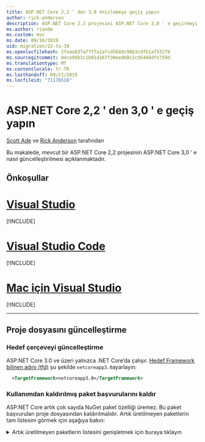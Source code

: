 ```yaml
---
title: ASP.NET Core 2,2 ' den 3,0 önizlemeye geçiş yapın
author: rick-anderson
description: ASP.NET Core 2,2 projesini ASP.NET Core 3,0 ' e geçirmeyi öğrenin.
ms.author: riande
ms.custom: mvc
ms.date: 09/16/2019
uid: migration/22-to-30
ms.openlocfilehash: 2feaa837af7f7a1afcd568dc98b3cdfb1af55276
ms.sourcegitcommit: 04ce94b3c1b01d167f30eed60c1c95446dfe759d
ms.translationtype: MT
ms.contentlocale: tr-TR
ms.lasthandoff: 09/21/2019
ms.locfileid: "71176516"
---
```

# <a name="migrate-from-aspnet-core-22-to-30"></a>ASP.NET Core 2,2 ' den 3,0 ' e geçiş yapın

[Scott Ade](https://github.com/scottaddie) ve [Rick Anderson](https://twitter.com/RickAndMSFT) tarafından

Bu makalede, mevcut bir ASP.NET Core 2,2 projesinin ASP.NET Core 3,0 ' e nasıl güncelleştirilmesi açıklanmaktadır.

## <a name="prerequisites"></a>Önkoşullar

# <a name="visual-studiotabvisual-studio"></a>[Visual Studio](#tab/visual-studio)

[!INCLUDE[](~/includes/net-core-prereqs-vs-3.0.md)]

# <a name="visual-studio-codetabvisual-studio-code"></a>[Visual Studio Code](#tab/visual-studio-code)

[!INCLUDE[](~/includes/net-core-prereqs-vsc-3.0.md)]

# <a name="visual-studio-for-mactabvisual-studio-mac"></a>[Mac için Visual Studio](#tab/visual-studio-mac)

[!INCLUDE[](~/includes/net-core-prereqs-mac-3.0.md)]

---

## <a name="update-the-project-file"></a>Proje dosyasını güncelleştirme

### <a name="update-the-target-framework"></a>Hedef çerçeveyi güncelleştirme

ASP.NET Core 3.0 ve üzeri yalnızca .NET Core’da çalışır. [Hedef Framework bilinen adını (tfd)](/dotnet/standard/frameworks) şu şekilde `netcoreapp3.0`ayarlayın:

```xml
  <TargetFramework>netcoreapp3.0</TargetFramework>
```

### <a name="remove-obsolete-package-references"></a>Kullanımdan kaldırılmış paket başvurularını kaldır

ASP.NET Core artık çok sayıda NuGet paket özelliği üremez. Bu paket başvuruları proje dosyasından kaldırılmalıdır. Artık üretilmeyen paketlerin tam listesini görmek için aşağıya bakın:

<details>
    <summary>Artık üretilmeyen paketlerin listesini genişletmek için buraya tıklayın</summary>

    * Microsoft. AspNetCore
    * Microsoft. AspNetCore. All
    * Microsoft. AspNetCore. app
    * Microsoft. AspNetCore. Antiforgery
    * Microsoft. AspNetCore. Authentication
    * Microsoft. AspNetCore. Authentication. soyutlamalar
    * Microsoft. AspNetCore. Authentication. Cookies
    * Microsoft. AspNetCore. Authentication. Core
    * Microsoft. AspNetCore. Authentication. Jwttaşıyıcı
    * Microsoft. AspNetCore. Authentication. OAuth
    * Microsoft. AspNetCore. Authentication. Openıdconnect
    * Microsoft. AspNetCore. Authorization
    * Microsoft. AspNetCore. Authorization. Policy
    * Microsoft. AspNetCore. Pişiriepolicy
    * Microsoft. AspNetCore. CORS
    * Microsoft. AspNetCore. Cryptography. Internal
    * Microsoft. AspNetCore. Cryptography. Keytüretme
    * Microsoft. AspNetCore. DataProtection
    * Microsoft. AspNetCore. DataProtection. soyutlamalar
    * Microsoft. AspNetCore. DataProtection. Extensions
    * Microsoft. AspNetCore. Diagnostics
    * Microsoft. AspNetCore. Diagnostics. Healthdenetimleri
    * Microsoft. AspNetCore. HostFiltering
    * Microsoft. AspNetCore. Hosting
    * Microsoft. AspNetCore. Hosting. soyutlamalar
    * Microsoft. AspNetCore. Hosting. Server. soyutlamalar
    * Microsoft. AspNetCore. http
    * Microsoft. AspNetCore. http. soyutlamalar
    * Microsoft. AspNetCore. http. Connections
    * Microsoft. AspNetCore. http. Extensions
    * Microsoft. AspNetCore. http. Features
    * Microsoft. AspNetCore. HttpOverrides
    * Microsoft. AspNetCore. HttpsPolicy
    * Microsoft. AspNetCore. Identity
    * Microsoft. AspNetCore. yerelleştirme
    * Microsoft. AspNetCore. yerelleştirme. Routing
    * Microsoft. AspNetCore. MiddlewareAnalysis
    * Microsoft. AspNetCore. Mvc
    * Microsoft. AspNetCore. Mvc. soyutlamalar
    * Microsoft. AspNetCore. Mvc. çözümleyiciler
    * Microsoft. AspNetCore. Mvc. ApiExplorer
    * Microsoft. AspNetCore. Mvc. api. çözümleyiciler
    * Microsoft. AspNetCore. Mvc. Core
    * Microsoft. AspNetCore. Mvc. CORS
    * Microsoft. AspNetCore. Mvc. Dataaçıklamalarda
    * Microsoft. AspNetCore. Mvc. Formatters. JSON
    * Microsoft. AspNetCore. Mvc. Formatters. xml
    * Microsoft. AspNetCore. Mvc. yerelleştirme
    * Microsoft.AspNetCore.Mvc.Razor
    * Microsoft. AspNetCore. Mvc. Razor. uzantıları
    * Microsoft. AspNetCore. Mvc. Razor. ViewCompilation
    * Microsoft. AspNetCore. Mvc. RazorPages
    * Microsoft. AspNetCore. Mvc. Taghelmakası
    * Microsoft. AspNetCore. Mvc. ViewFeatures
    * Microsoft. AspNetCore. Razor
    * Microsoft. AspNetCore. Razor. Runtime
    * Microsoft. AspNetCore. Razor. Design
    * Microsoft. AspNetCore. ResponseCaching
    * Microsoft. AspNetCore. ResponseCaching. soyutlamalar
    * Microsoft. AspNetCore. ResponseCompression
    * Microsoft. AspNetCore. yeniden yazma
    * Microsoft. AspNetCore. Routing
    * Microsoft. AspNetCore. Routing. soyutlamalar
    * Microsoft. AspNetCore. Server. HttpSys
    * Microsoft. AspNetCore. Server. IIS
    * Microsoft. AspNetCore. Server. ıısıntegration
    * Microsoft. AspNetCore. Server. Kestrel
    * Microsoft. AspNetCore. Server. Kestrel. Core
    * Microsoft. AspNetCore. Server. Kestrel. https
    * Microsoft. AspNetCore. Server. Kestrel. Transport. soyutlamalar
    * Microsoft. AspNetCore. Server. Kestrel. Transport. Sockets
    * Microsoft. AspNetCore. Session
    * Microsoft. AspNetCore. SignalR
    * Microsoft. AspNetCore. SignalR. Core
    * Microsoft. AspNetCore. StaticFiles
    * Microsoft. AspNetCore. WebSockets
    * Microsoft. AspNetCore. WebUtilities
    * Microsoft.Net. http. Headers</details>

### <a name="framework-reference"></a>Framework başvurusu

Yukarıda listelenen paketlerden biri ile kullanılabilen ASP.NET Core Özellikleri, `Microsoft.AspNetCore.App` paylaşılan Framework 'ün bir parçası olarak kullanılabilir.  *Paylaşılan çerçeve* , makinede yüklü olan ve bir çalışma zamanı bileşeni ve hedefleme paketi içeren derleme ( *. dll* dosyaları) kümesidir. Daha fazla bilgi için bkz. [paylaşılan çerçeve](https://natemcmaster.com/blog/2018/08/29/netcore-primitives-2/).


* `Microsoft.NET.Sdk.Web` SDK 'yı hedefleyen projeler `Microsoft.AspNetCore.App` çerçeveye dolaylı olarak başvurur.

Bu projeler için ek başvuru gerekli değildir:

```xml
<Project SDK="Microsoft.NET.Sdk.Web">
  <PropertyGroup>
    <TargetFramework>netcoreapp3.0</TargetFramework>
  </PropertyGroup>
    ...
</Project>
```

* Hedef `Microsoft.NET.Sdk` veya `Microsoft.NET.Sdk.Razor` SDK olan projeler, öğesine `Microsoft.AspNetCore.App`bir açık `FrameworkReference` eklemesi gerekir:

```xml
<Project SDK="Microsoft.NET.Sdk.Razor">
  <PropertyGroup>
    <TargetFramework>netcoreapp3.0</TargetFramework>
  </PropertyGroup>

  <ItemGroup>
    <FrameworkReference Include="Microsoft.AspNetCore.App" />
  </ItemGroup>
    ...
</Project>
```

### <a name="add-package-references-for-removed-assemblies"></a>Kaldırılan derlemeler için paket başvuruları Ekle

ASP.NET Core 3,0, `Microsoft.AspNetCore.App` daha önce paket başvurusunun parçası olan bazı derlemeleri kaldırır. Bu derlemeler tarafından sunulan özellikleri kullanmaya devam etmek için, karşılık gelen paketlerin 3,0 sürümlerine başvurun:

* Entity Framework Core-veritabanı https://docs.microsoft.com/ef/core/providers/index sağlayıcıya özgü pakete başvurma hakkında daha fazla bilgi için bkz.

* [KIMLIK Kullanıcı](xref:security/authentication/identity) arabirimi IÇIN kimlik UI desteği, [Microsoft. Aspnetcore. Identity. UI](https://www.nuget.org/packages/Microsoft.AspNetCore.Identity.UI) paketine başvurarak eklenebilir.

* SPA Hizmetleri
    * [Microsoft. AspNetCore. SpaServices](https://www.nuget.org/packages/Microsoft.AspNetCore.SpaServices)
    * [Microsoft. AspNetCore. SpaServices. Extensions](https://www.nuget.org/packages/Microsoft.AspNetCore.SpaServices.Extensions)

* Kimlik doğrulama-üçüncü taraf kimlik doğrulama akışları için bir destek, NuGet paketleri olarak sunulmaktadır:

    * [Facebook OAuth](https://www.nuget.org/packages/Microsoft.AspNetCore.Authentication.Facebook)
    * [Google OAuth](https://www.nuget.org/packages/Microsoft.AspNetCore.Authentication.Google)
    * [OpenID Connect taşıyıcı belirteci](https://www.nuget.org/packages/Microsoft.AspNetCore.Authentication.JwtBearer)
    * [Microsoft hesabı kimlik doğrulaması](https://www.nuget.org/packages/Microsoft.AspNetCore.Authentication.MicrosoftAccount)
    * [OpenID Connect kimlik doğrulaması](https://www.nuget.org/packages/Microsoft.AspNetCore.Authentication.OpenIdConnect)
    * [Twitter OAuth](https://www.nuget.org/packages/Microsoft.AspNetCore.Authentication.Twitter)
    * [WsFederation kimlik doğrulaması](https://www.nuget.org/packages/Microsoft.AspNetCore.Authentication.WsFederation)

* `System.Net.HttpClient` İçin biçimlendirme ve içerik anlaşması desteği- [Microsoft. Aspnet. WebApi. Client](https://www.nuget.org/packages/Microsoft.AspNet.WebApi.Client/) NuGet `System.Net.HttpClient` paketi `ReadAsAsync`, `PostJsonAsync` vb. gibi API 'lerle yararlı genişletilebilirlik sağlar.

* Razor çalışma zamanı derlemesi-Razor görünümlerinin ve sayfalarının çalışma zamanı derlemesi desteği artık [Microsoft. AspNetCore. Mvc. Razor. RuntimeCompilation](https://www.nuget.org/packages/Microsoft.AspNetCore.Mvc.Razor.RuntimeCompilation)'un bir parçasıdır.

* MVC `Newtonsoft.Json` desteği-ile `Newtonsoft.Json` MVC kullanma desteği artık [Microsoft. aspnetcore. Mvc. newtonsoftjson](https://www.nuget.org/packages/Microsoft.AspNetCore.Mvc.NewtonsoftJson)' ın bir parçasıdır.

### <a name="analyzer-support"></a>Çözümleyici desteği

* Daha önce `Microsoft.NET.Sdk.Web` [Microsoft. aspnetcore. Mvc. çözümleyiciler](https://www.nuget.org/packages/Microsoft.AspNetCore.Mvc.Analyzers/) paketinin bir parçası olarak sevk edilen örtük başvuru Çözümleyicileri hedefleyen projeler. Bunları etkinleştirmek için ek başvuru gerekmez.

* Uygulamanız daha önce [Microsoft. AspNetCore. Mvc. API. çözümleyiciler](https://www.nuget.org/packages/Microsoft.AspNetCore.Mvc.Api.Analyzers/) paketini kullanarak sevk edilen [API Çözümleyicileri](xref:web-api/advanced/analyzers) kullanıyorsa, .NET Core Web SDK 'sının bir parçası olarak gönderilen çözümleyiciler için proje dosyanızı düzenleyin:

```xml
<Project SDK="Microsoft.NET.Sdk.Web">
  <PropertyGroup>
    <TargetFramework>netcoreapp3.0</TargetFramework>
    <IncludeOpenAPIAnalyzers>true</IncludeOpenAPIAnalyzers>
  </PropertyGroup>

  ...
</Project>
```

### <a name="razor-class-library"></a>Razor sınıf kitaplığı

MVC için Kullanıcı arabirimi bileşenleri sağlayan Razor sınıf kitaplığı projelerinin proje dosyasındaki `RazorLangVersion` özelliği ayarlaması gerekir.

```xml
<PropertyGroup>
  <RazorLangVersion>3.0</RazorLangVersion>
</PropertyGroup>
```

### <a name="in-process-hosting-model"></a>İşlem içi barındırma modeli

* Projeler varsayılan olarak ASP.NET Core 3,0 veya sonraki sürümlerde [işlem içi barındırma modeline](xref:host-and-deploy/aspnet-core-module#in-process-hosting-model) göre yapılır. İsteğe bağlı olarak, `<AspNetCoreHostingModel>` `InProcess`değeri proje dosyasındaki özelliği olarak kaldırabilirsiniz.

## <a name="kestrel"></a>Kestrel

### <a name="configuration"></a>Yapılandırma

Kestrel yapılandırmasını ( `ConfigureWebHostDefaults` *program.cs*) tarafından sunulan Web ana bilgisayar oluşturucusuna geçirin:

```csharp
public static IHostBuilder CreateHostBuilder(string[] args) =>
    Host.CreateDefaultBuilder(args)
        .ConfigureWebHostDefaults(webBuilder =>
        {
            webBuilder.ConfigureKestrel(serverOptions =>
            {
                // Set properties and call methods on options
            })
            .UseStartup<Startup>();
        });
```

Uygulama Konağı ile `HostBuilder`el ile oluşturursa, içindeki `ConfigureWebHostDefaults`Web ana `UseKestrel` bilgisayar Oluşturucu üzerinde çağırın:

```csharp
public static void Main(string[] args)
{
    var host = new HostBuilder()
        .UseContentRoot(Directory.GetCurrentDirectory())
        .ConfigureWebHostDefaults(webBuilder =>
        {
            webBuilder.UseKestrel(serverOptions =>
            {
                // Set properties and call methods on options
            })
            .UseIISIntegration()
            .UseStartup<Startup>();
        })
        .Build();

    host.Run();
}
```

### <a name="connection-middleware-replaces-connection-adapters"></a>Bağlantı ara yazılımı bağlantı bağdaştırıcılarını değiştirir

Bağlantı bağdaştırıcıları (<xref:Microsoft.AspNetCore.Server.Kestrel.Core.Adapter.Internal.IConnectionAdapter>) Kestrel 'ten kaldırılmıştır. Bağlantı bağdaştırıcılarını bağlantı ara yazılımı ile değiştirin. Bağlantı ara yazılımı, ASP.NET Core işlem hattındaki HTTP ara hattına benzerdir, ancak alt düzey bağlantılar için. HTTPS ve bağlantı günlüğü:

* Bağlantı bağdaştırıcılarından bağlantı ara yazılıma taşınmıştır.
* Bu uzantı yöntemleri ASP.NET Core önceki sürümlerinde olduğu gibi çalışır. 

Daha fazla bilgi için [Kestrel makalesinin ListenOptions. Protocols bölümünde TlsFilterConnectionHandler örneğine](/aspnet/core/fundamentals/servers/kestrel?view=aspnetcore-3.0#listenoptionsprotocols)bakın.

### <a name="transport-abstractions-moved-and-made-public"></a>Taşıma soyutlamaları taşınır ve herkese açık hale getirilir

Kestrel aktarım katmanı, içinde `Connections.Abstractions`ortak bir arabirim olarak kullanıma sunuldu. Bu güncelleştirmelerin bir parçası olarak:

* `Microsoft.AspNetCore.Server.Kestrel.Transport.Abstractions`ve ilişkili türler kaldırılmıştır.
* <xref:Microsoft.AspNetCore.Server.Kestrel.KestrelServerOptions.NoDelay>, taşıma seçeneklerine <xref:Microsoft.AspNetCore.Server.Kestrel.Core.ListenOptions> taşındı.
* <xref:Microsoft.AspNetCore.Server.Kestrel.Transport.Abstractions.Internal.SchedulingMode>öğesinden <xref:Microsoft.AspNetCore.Server.Kestrel.KestrelServerOptions>kaldırıldı.

Daha fazla bilgi için aşağıdaki GitHub kaynaklarına bakın:

* [İstemci/sunucu ağı soyutlamaları (ASPNET/AspNetCore #10308)](https://github.com/aspnet/AspNetCore/issues/10308)
* [Yeni yatak odası dinleyicisi soyutlama ve yeniden Plat Kestrel for top (ASPNET/AspNetCore #10321) uygulayın](https://github.com/aspnet/AspNetCore/pull/10321)

### <a name="kestrel-request-trailer-headers"></a>Kestrel Istek artbilgisi üst bilgileri

ASP.NET Core önceki sürümlerini hedefleyen uygulamalar için:

* Kestrel istek üstbilgileri koleksiyonuna HTTP/1.1 öbekli treyler üstbilgileri ekler.
* İstek gövdesi uca okunduktan sonra Treyi kullanılabilir.

Bu, üst bilgiler ve tanıtımları arasındaki belirsizlik hakkında bazı kaygılara neden olur. bu nedenle, tanıtımları 3,0`RequestTrailerExtensions`içinde yeni bir koleksiyona () taşınmıştır.

HTTP/2 istek fragmanları:

* ASP.NET Core 2,2 ' de kullanılamaz.
* 3,0 ile `RequestTrailerExtensions`kullanılabilir.

Bu treylara erişmek için yeni istek uzantısı yöntemleri vardır. HTTP/1.1 ile olduğu gibi, istek gövdesi sonuna kadar okunduktan sonra treylerle erişilebilir.

3,0 sürümü için aşağıdaki `RequestTrailerExtensions` yöntemler kullanılabilir:

* `GetDeclaredTrailers`Gövdeden sonra `Trailer` beklenme tanıtımın listesini listeleyen istek üst bilgisini alır. &ndash;
* `SupportsTrailers`&ndash; İsteğin treyler üst bilgilerini almayı destekleyip desteklemediğini gösterir.
* `CheckTrailersAvailable`&ndash; İsteğin treyleri destekleyip desteklemediğini ve okunmaları için kullanılabilir olup olmadığını denetler. Bu denetim, okunması gereken tanıtımın olduğunu varsaymaz. Bu yöntem tarafından döndürülse bile `true` okunması gereken bir Treyi olmayabilir.
* `GetTrailer`&ndash; Yanıttan istenen sondaki üstbilgiyi alır. Çağrılmadan `SupportsTrailers` <xref:System.NotSupportedException> önce işaretleyin veya istek sondaki üstbilgileri desteklemiyorsa meydana gelebilir. `GetTrailer`

Daha fazla bilgi için bkz. [istek fragmanları ayrı bir koleksiyonda (ASPNET/AspNetCore #10410) yerleştirme](https://github.com/aspnet/AspNetCore/pull/10410).

### <a name="allowsynchronousio-disabled"></a>AllowSynchronousIO devre dışı

`AllowSynchronousIO`, ve `HttpReqeuest.Body.Read` `HttpResponse.Body.Write` gibizamanuyumluGÇAPI'lerinietkinleştirilirveya`Stream.Flush`devre dışı bırakır. Bu API 'Ler, uygulama kilitlenmelerine neden olan bir iş parçacığı kaynağıdır. 3,0 ' `AllowSynchronousIO` de varsayılan olarak devre dışıdır. Daha fazla bilgi için [Kestrel makalesindeki zaman uyumlu GÇ bölümüne](/aspnet/core/fundamentals/servers/kestrel?view=aspnetcore-3.0#synchronous-io)bakın.

İle ilgili `AllowSynchronousIO` `ConfigureKestrel`seçenekleri etkinleştirmenin yanı sıra, zaman uyumlu GÇ geçici bir risk azaltma olarak istek başına temelinde da geçersiz kılınabilir:

```csharp
var syncIOFeature = HttpContext.Features.Get<IHttpBodyControlFeature>();

if (syncIOFeature != null)
{
    syncIOFeature.AllowSynchronousIO = true;
}
```

Dispose içinde zaman uyumlu API <xref:System.IO.TextWriter> 'ler çağıran uygulamalarla veya diğer akışlarla ilgili sorun [](/dotnet/standard/garbage-collection/implementing-dispose)yaşıyorsanız, bunun yerine yeni <xref:System.IO.Stream.DisposeAsync*> API 'yi çağırın.

Daha fazla bilgi için, bkz. [tüm sunucularda [Duyuru] AllowSynchronousIO devre dışı (ASPNET/AspNetCore #7644)](https://github.com/aspnet/AspNetCore/issues/7644).

### <a name="microsoftaspnetcoreserverkestrelhttps-assembly-removed"></a>Microsoft. AspNetCore. Server. Kestrel. https derlemesi kaldırıldı

ASP.NET Core 2,1 ' de, *Microsoft. AspNetCore. Server. Kestrel. https. dll* ' nin içeriği *Microsoft. aspnetcore. Server. Kestrel. Core. dll*' ye taşınmıştır. Bu, öznitelikleri kullanan `TypeForwardedTo` bir kırılmamış güncelleştirmedir. 3,0 için boş *Microsoft. AspNetCore. Server. Kestrel. https. dll* derlemesi (ve NuGet paketi) kaldırılmıştır.

[Microsoft. AspNetCore. Server. Kestrel. https](https://www.nuget.org/packages/Microsoft.AspNetCore.Server.Kestrel.Https) ' ye başvuran kitaplıklar ASP.NET Core bağımlılıklarını 2,1 veya üzeri bir sürüme güncelleştirmemelidir.

ASP.NET Core 2,1 veya sonraki bir sürümü hedefleyen uygulamalar ve kitaplıklar, [Microsoft. AspNetCore. Server. Kestrel. https](https://www.nuget.org/packages/Microsoft.AspNetCore.Server.Kestrel.Https) paketine doğrudan başvuruları kaldırmalıdır.

## <a name="jsonnet-support"></a>Json.NET desteği

[ASP.NET Core paylaşılan Framework 'ü geliştirmek](https://blogs.msdn.microsoft.com/webdev/2018/10/29/a-first-look-at-changes-coming-in-asp-net-core-3-0/)için çalışmanın bir parçası olarak, [JSON.net](https://www.newtonsoft.com/json/help/html/Introduction.htm) ASP.NET Core paylaşılan çerçevesinden kaldırılmıştır.

ASP.NET Core için varsayılan değer artık .NET Core 3,0 ' de yeni olan [System. Text. JSON](/dotnet/api/system.text.json?view=netcore-3.0)' dır. Mümkün olduğunda `System.Text.Json` kullanmayı göz önünde bulundurun. Bu yüksek performanstır ve ek bir kitaplık bağımlılığı gerektirmez. Ancak, `System.Text.Json` yeni olduğundan uygulamanızın ihtiyaç duyacağı Özellikler Şu anda eksik olabilir.

Uygulamanız, jsonpatch `Netwtonsoft.Json` veya dönüştürücüler gibi belirli `Newtonsoft.Json`bir özellik kullanıyorsa ya da bu şekilde [formatlara](xref:web-api/advanced/formatting) `Newtonsoft.Json`özgü türler varsa, tümleştirme gerektirebilir.

Bir ASP.NET Core 3,0 SignalR projesinde Json.NET kullanmak için, bu belgede [Newtonsoft. JSON öğesine geçme](#switch-to-newtonsoftjson) bölümüne bakın.

ASP.NET Core 3,0 projesinde Json.NET kullanmak için:

* [Microsoft. AspNetCore. Mvc. NewtonsoftJson](https://nuget.org/packages/Microsoft.AspNetCore.Mvc.NewtonsoftJson)öğesine bir paket başvurusu ekleyin.
* `Startup.ConfigureServices` Çağrılacak`AddNewtonsoftJson`güncelleştirme.

  ```csharp
  services.AddMvc()
      .AddNewtonsoftJson();
  ```

  `AddNewtonsoftJson`, yeni MVC hizmeti kayıt yöntemleriyle uyumludur:

  * `AddRazorPages`
  * `AddControllersWithViews`
  * `AddControllers`

  ```csharp
  services.AddControllers()
      .AddNewtonsoftJson();
  ```

  Json.NET ayarları şu çağrıda `AddNewtonsoftJson`ayarlanabilir:

  ```csharp
  services.AddMvc()
      .AddNewtonsoftJson(options =>
             options.SerializerSettings.ContractResolver =
                new CamelCasePropertyNamesContractResolver());
  ```

## <a name="mvc-service-registration"></a>MVC hizmeti kaydı

ASP.NET Core 3,0, içinde `Startup.ConfigureServices`MVC senaryolarını kaydetmek için yeni seçenekler ekler.

Üzerinde `IServiceCollection` MVC senaryolarıyla ilgili üç yeni en üst düzey uzantı yöntemi kullanılabilir. Şablonlar yerine `UseMvc`bu yeni yöntemleri kullanır. Ancak, `AddMvc` önceki sürümlerde olduğu gibi davranmaya devam eder.

Aşağıdaki örnek, denetleyiciler ve API ile ilgili özellikler için destek ekler, ancak görünümler veya sayfalar değildir. API şablonu şu kodu kullanır:

```csharp
public void ConfigureServices(IServiceCollection services)
{
    services.AddControllers();
}
```

Aşağıdaki örnek, denetleyiciler, API ile ilgili özellikler ve görünümler için destek ekler, ancak sayfalar için değildir. Web uygulaması (MVC) şablonu şu kodu kullanır:

```csharp
public void ConfigureServices(IServiceCollection services)
{
    services.AddControllersWithViews();
}
```

Aşağıdaki örnek, Razor Pages ve en düşük denetleyici desteği için destek ekler. Web uygulaması şablonu şu kodu kullanır:

```csharp
public void ConfigureServices(IServiceCollection services)
{
    services.AddRazorPages();
}
```

Yeni yöntemler de birleştirilebilir. Aşağıdaki örnek, ASP.NET Core 2,2 ' de `AddMvc` çağırma ile eşdeğerdir:

```csharp
public void ConfigureServices(IServiceCollection services)
{
    services.AddControllersWithViews();
    services.AddRazorPages();
}
```

## <a name="routing-startup-code"></a>Yönlendirme başlangıç kodu

Bir uygulama veya `UseSignalR`olarak `UseMvc` çağırırsa, mümkünse uygulamayı [Endpoint Routing](xref:fundamentals/routing) 'e geçirin. MVC 'nin önceki sürümleriyle Endpoint Routing uyumluluğu geliştirmek için ASP.NET Core 2,2 ' de sunulan URL oluşturmayla ilgili bazı değişiklikleri geri çevirdik. 2,2 ' de Endpoint Routing kullanarak sorunlarla karşılaşırsanız, aşağıdaki özel durumlarla ASP.NET Core 3,0 ' de iyileştirmeler beklenir:

* Uygulama, öğesinden `IRouter` `Route`uyguluyorsa veya devralırsa, değiştirme olarak [dynamikro utevaluestranseski](https://github.com/aspnet/AspNetCore.Docs/issues/12997) kullanın.

* Uygulama, URL 'leri ayrıştırmaya doğrudan MVC 'nin `RouteData.Routers` `LinkParser.ParsePathByEndpointName`içine erişirse, bunu kullanarak değiştirebilirsiniz. 
 * Yolu bir rota adı ile tanımlayın.
 * İstediğiniz `LinkParser.ParsePathByEndpointName` yol adını kullanın ve geçirin.

Uç nokta yönlendirme, aynı yol deseninin sözdizimini ve yönlendirme deseninin yazma özelliklerini `IRouter`destekler. Uç nokta yönlendirme `IRouteConstraint`destekler. Endpoint Routing, `[Route]` `[HttpGet]`, ve diğer mvc yönlendirme özniteliklerini destekler.

Çoğu uygulama için yalnızca `Startup` değişiklik yapılması gerekir.

### <a name="migrate-startupconfigure"></a>Geçişi Başlat. yapılandırma

Genel öneri:

* Ekleyin `UseRouting`.
* Uygulama çağrııyorsa `UseStaticFiles`, daha **önce** `UseRouting`yerleştirin. `UseStaticFiles`
* Uygulama, veya `AuthorizePage` `[Authorize]`gibi kimlik doğrulama/yetkilendirme özelliklerini `UseAuthentication` kullanıyorsa, çağrıyı (CORS ara yazılımı kullanılıyorsa `UseAuthorization` **ve** `UseCors` sonrasında) ve **sonra** `UseRouting` da girin.
* Veya `UseMvc` ile`UseSignalR` değiştirin`UseEndpoints`.
* Uygulama gibi [CORS](xref:security/cors) senaryoları `[EnableCors]`kullanıyorsa, CORS 'yi kullanan diğer herhangi bir ara yazılım `UseCors` `UseAuthorization`(örneğin,, ve `UseEndpoints`' dan önce `UseAuthentication`yer `UseCors` alan) için çağrısı yapın.
* İle `IHostingEnvironment` <xref:Microsoft.Extensions.Hosting?displayProperty=fullName> değiştirin ve ad alanı `using` için bir ifade ekleyin. `IWebHostEnvironment`
* Öğesini ( <xref:Microsoft.Extensions.Hosting.IHostApplicationLifetime> `IApplicationLifetime` ad<xref:Microsoft.Extensions.Hosting?displayProperty=fullName> alanı) ile değiştirin.
* Öğesini ( <xref:Microsoft.Extensions.Hosting.Environments> `EnvironmentName` ad<xref:Microsoft.Extensions.Hosting?displayProperty=fullName> alanı) ile değiştirin.

Aşağıdaki kod, tipik bir ASP.NET Core 2,2 `Startup.Configure` uygulamasında bir örneğidir:

```csharp
public void Configure(IApplicationBuilder app)
{
    ...

    app.UseStaticFiles();

    app.UseAuthentication();

    app.UseSignalR(hubs =>
    {
        hubs.MapHub<ChatHub>("/chat");
    });

    app.UseMvc(routes =>
    {
        routes.MapRoute("default", "{controller=Home}/{action=Index}/{id?}");
    });
}
```

Önceki `Startup.Configure` kodu güncelleştirdikten sonra:

```csharp
public void Configure(IApplicationBuilder app)
{
    ...

    app.UseStaticFiles();

    app.UseRouting();

    app.UseCors();

    app.UseAuthentication();
    app.UseAuthorization();

    app.UseEndpoints(endpoints =>
    {
        endpoints.MapHub<ChatHub>("/chat");
        endpoints.MapControllerRoute("default", "{controller=Home}/{action=Index}/{id?}");
    });
}
```

> [!WARNING]
> `UseAuthentication`Çoğu uygulama `UseCors` `UseRouting` `UseEndpoints` için,, ve çağrıları etkili olması için ve çağrıları arasında görünmelidir. `UseAuthorization`
### <a name="health-checks"></a>Sistem durumu denetimleri

Sistem durumu denetimleri, genel ana bilgisayar ile Endpoint Routing kullanır. ' `Startup.Configure`De, `MapHealthChecks` uç nokta URL 'si veya göreli yol ile Endpoint Builder ' ı çağırın:

```csharp
app.UseEndpoints(endpoints =>
{
    endpoints.MapHealthChecks("/health");
});
```

Durum denetimleri uç noktaları şunları yapabilir:

* İzin verilen bir veya daha fazla Konakları/bağlantı noktasını belirtin.
* Yetkilendirme gerektir.
* CORS gerektir.

Daha fazla bilgi için bkz. <xref:host-and-deploy/health-checks>.

### <a name="security-middleware-guidance"></a>Güvenlik ara yazılımı Kılavuzu

Yetkilendirme ve CORS desteği, [Ara yazılım](xref:fundamentals/middleware/index) yaklaşımına göre birleştirilmiştir. Bu, bu senaryolarda aynı ara yazılım ve işlevselliğin kullanılmasına izin verir. Bu sürümde güncelleştirilmiş bir yetkilendirme ara yazılımı sunulmaktadır ve CORS ara yazılımı, MVC denetleyicileri tarafından kullanılan öznitelikleri anlayabilmesi için geliştirilmiştir.

#### <a name="cors"></a>CORS

Daha önce CORS yapılandırması zor olabilir. Ara yazılım bazı kullanım durumlarında kullanılmak üzere sağlandı, ancak MVC filtrelerinin diğer kullanım durumlarında ara yazılım **olmadan** kullanılması amaçlandı. ASP.NET Core 3,0 ile, CORS gerektiren tüm uygulamaların, uç nokta yönlendirme ile birlikte CORS ara yazılımını kullanması önerilir. `UseCors`, varsayılan bir ilkeyle ve `[EnableCors]` `[DisableCors]` gerekli olduğunda varsayılan ilkeyi geçersiz kılmak için öznitelikler kullanılabilir.

Aşağıdaki örnekte:

* CORS, `default` adlandırılmış ilkeye sahip tüm uç noktalar için etkinleştirilmiştir.
* Sınıfı, CORS `[DisableCors]` 'yi özniteliğiyle devre dışı bırakır. `MyController`

```csharp
public void Configure(IApplicationBuilder app)
{
    ...

    app.UseRouting();

    app.UseCors("default");

    app.UseEndpoints(endpoints =>
    {
        endpoints.MapDefaultControllerRoute();
    });
}

[DisableCors]
public class MyController : ControllerBase
{
    ...
}
```

#### <a name="authorization"></a>Yetkilendirme

ASP.NET Core önceki sürümlerinde, yetkilendirme desteği `[Authorize]` özniteliği aracılığıyla sağlandı. Yetkilendirme ara yazılımı kullanılamıyor. ASP.NET Core 3,0 ' de, yetkilendirme ara yazılımı gereklidir. ASP.NET Core yetkilendirmesi ara yazılımını (`UseAuthorization`) hemen sonra `UseAuthentication`yerleştirmenizi öneririz. Yetkilendirme ara yazılımı, geçersiz kılınabilen varsayılan ilkeyle de yapılandırılabilir.

ASP.NET Core 3,0 veya üzeri `UseAuthorization` sürümlerde ' de `Startup.Configure`çağrılır ve aşağıdakiler `HomeController` oturum açmış bir kullanıcı gerektirir:

```csharp
public void Configure(IApplicationBuilder app)
{
    ...

    app.UseRouting();

    app.UseAuthentication();
    app.UseAuthorization();

    app.UseEndpoints(endpoints =>
    {
        endpoints.MapDefaultControllerRoute();
    });
}

public class HomeController : ControllerBase
{
    [Authorize]
    public IActionResult BuyWidgets()
    {
        ...
    }
}
```

Uygulama, MVC 'de Genel `AuthorizeFilter` bir filtre olarak kullanıyorsa, `AddAuthorization`çağrısına bir ilke sağlamak için kodu yeniden düzenlemeyi öneririz.

`DefaultPolicy` Başlangıçta kimlik doğrulaması gerektirecek şekilde yapılandırıldığında, ek yapılandırma gerekmez. Aşağıdaki örnekte, MVC uç noktaları, tüm isteklerin öğesine `RequireAuthorization` göre yetkilendirilmiş olması için `DefaultPolicy`olarak işaretlenir. Bununla birlikte, Kullanıcı uygulamada oturum açmadan erişime `[AllowAnonymous]` izinverir,çünkü:`HomeController`

```csharp
public void Configure(IApplicationBuilder app)
{
    ...

    app.UseRouting();

    app.UseAuthentication();
    app.UseAuthorization();

    app.UseEndpoints(endpoints =>
    {
        endpoints.MapDefaultControllerRoute().RequireAuthorization();
    });
}

[AllowAnonymous]
public class HomeController : ControllerBase
{
    ...
}
```

İlkeler de özelleştirilebilir. Önceki örneğe `DefaultPolicy` derleme, kimlik doğrulaması ve belirli bir kapsam gerektirecek şekilde yapılandırılmıştır:

```csharp
public void ConfigureServices(IServiceCollection services)
{
    ...

    services.AddAuthorization(options =>
    {
        options.DefaultPolicy = new AuthorizationPolicyBuilder()
          .RequireAuthenticatedUser()
          .RequireScope("MyScope")
          .Build();
    });
}

public void Configure(IApplicationBuilder app)
{
    ...

    app.UseRouting();

    app.UseAuthentication();
    app.UseAuthorization();

    app.UseEndpoints(endpoints =>
    {
        endpoints.MapDefaultControllerRoute().RequireAuthorization();
    });
}

[AllowAnonymous]
public class HomeController : ControllerBase
{
    ...
}
```

Alternatif olarak, tüm uç noktalar bir `[Authorize]` `FallbackPolicy`veya `RequireAuthorization` yapılandırması olmadan yetkilendirme gerektirecek şekilde yapılandırılabilir. `FallbackPolicy` , Öğesinden`DefaultPolicy`farklıdır. , Veya `[Authorize]`tarafındantetiklenir , ancak`FallbackPolicy` başka bir ilke ayarlanmamışsa tetiklenir. `RequireAuthorization` `DefaultPolicy` `FallbackPolicy`Başlangıçta yetkilendirmesiz isteklere izin verecek şekilde yapılandırılmıştır.

Aşağıdaki örnek, önceki `DefaultPolicy` örnekle aynıdır, ancak belirtilen durumlar hariç `[AllowAnonymous]` tüm uç `FallbackPolicy` noktalarında her zaman kimlik doğrulaması gerektirmek için kullanır:

```csharp
public void ConfigureServices(IServiceCollection services)
{
    ...

    services.AddAuthorization(options =>
    {
        options.FallbackPolicy = new AuthorizationPolicyBuilder()
          .RequireAuthenticatedUser()
          .RequireScope("MyScope")
          .Build();
    });
}

public void Configure(IApplicationBuilder app)
{
    ...

    app.UseRouting();

    app.UseAuthentication();
    app.UseAuthorization();

    app.UseEndpoints(endpoints =>
    {
        endpoints.MapDefaultControllerRoute();
    });
}

[AllowAnonymous]
public class HomeController : ControllerBase
{
    ...
}
```

Belirli bir yetkilendirme bilgisine sahip olmayan, ara yazılım tarafından yetkilendirme çalışmaktadır. Örneğin, [sistem durumu denetimlerinde](xref:host-and-deploy/health-checks) belirli bir yetkilendirme bilgisi yoktur, ancak sistem durumu denetimleri, ara yazılım tarafından uygulanan yapılandırılabilir bir yetkilendirme ilkesine sahip olabilir.

Ayrıca, her uç nokta yetkilendirme gereksinimlerini özelleştirebilir. Aşağıdaki örnekte `UseAuthorization` , `DefaultPolicy`ile yetkilendirmeyi işler, ancak `/healthz` sistem durumu denetimi uç noktası bir `admin` Kullanıcı gerektirir:

```csharp
public void Configure(IApplicationBuilder app)
{
    ...

    app.UseRouting();

    app.UseAuthentication();
    app.UseAuthorization();

    app.UseEndpoints(endpoints =>
    {
        endpoints
            .MapHealthChecks("/healthz")
            .RequireAuthorization(new AuthorizeAttribute(){ Roles = "admin", });
    });
}
```

Koruma bazı senaryolar için uygulanır. `UseEndpoint`eksik bir ara yazılım nedeniyle yetkilendirme veya CORS ilkesi atlandıysa, ara yazılım bir özel durum oluşturur. Yanlış yapılandırma hakkında ek geribildirim sağlamak için çözümleyici desteği devam ediyor.

### <a name="signalr"></a>SignalR

SignalR hub 'larının eşlemesi artık içinde `UseEndpoints`yer alır.

Her hub 'ı ile `MapHub`eşleyin. Önceki sürümlerde olduğu gibi, her hub açık olarak listelenir.

Aşağıdaki örnekte, `ChatHub` SignalR hub 'ı için destek eklenmiştir:

```csharp
public void Configure(IApplicationBuilder app)
{
    ...

    app.UseRouting();

    app.UseEndpoints(endpoints =>
    {
        endpoints.MapHub<ChatHub>();
    });
}
```

İstemcilerden gelen ileti boyutu sınırlarını denetlemek için yeni bir seçenek vardır. Örneğin, içinde `Startup.ConfigureServices`:

```csharp
services.AddSignalR(hubOptions =>
{
    hubOptions.MaximumReceiveMessageSize = 32768;
});
```

ASP.NET Core 2,2 ' de, en büyük ileti `TransportMaxBufferSize` boyutunu etkin bir şekilde denetleyebilecek ve ' yi ayarlayabilirsiniz. ASP.NET Core 3,0 ' de, bu seçenek artık yalnızca geri basınç gözlemlenmeyen en büyük boyutu denetler.

### <a name="mvc-controllers"></a>MVC denetleyicileri

Denetleyicilerin eşlemesi artık içinde `UseEndpoints`yer alır.

Uygulama `MapControllers` öznitelik yönlendirme kullanıyorsa ekleyin. Yönlendirme ASP.NET Core 3,0 veya sonraki sürümlerde birçok çerçeve için destek içerdiğinden, öznitelik yönlendirmeli denetleyiciler eklemek kabul edilir.

Şunları değiştirin:

* `MapRoute`kullanılarak`MapControllerRoute`
* `MapAreaRoute`kullanılarak`MapAreaControllerRoute`

Yönlendirme şimdi yalnızca MVC 'den daha fazlasına destek içerdiğinden, bu yöntemlerin ne yapacaklarına açık bir şekilde sahip olması için terminoloji değişmiştir. Gibi `MapControllerRoute` geleneksel yollar `MapAreaControllerRoute` eklendikleri /sıraylauygulanır /. `MapDefaultControllerRoute` Önce daha belirli yollar (örneğin, bir alana yönelik yollar) yerleştirin.

Aşağıdaki örnekte:

* `MapControllers`öznitelik yönlendirmeli denetleyiciler için destek ekler.
* `MapAreaControllerRoute`bir alanındaki denetleyiciler için geleneksel bir yol ekler.
* `MapControllerRoute`denetleyiciler için geleneksel bir yol ekler.

```csharp
public void Configure(IApplicationBuilder app)
{
    ...

    app.UseRouting();

    app.UseEndpoints(endpoints =>
    {
        endpoints.MapControllers();
        endpoints.MapAreaControllerRoute(
            "admin",
            "admin",
            "Admin/{controller=Home}/{action=Index}/{id?}");
        endpoints.MapControllerRoute(
            "default", "{controller=Home}/{action=Index}/{id?}");
    });
}
```

### <a name="razor-pages"></a>Razor Pages

Eşleme Razor Pages artık içinde `UseEndpoints`yer alır.

Uygulama `MapRazorPages` Razor Pages kullanıyorsa ekleyin. Endpoint Routing birçok çerçeve için destek içerdiğinden Razor Pages eklemek artık tercih edilir.

Aşağıdaki örnekte `MapRazorPages` Razor Pages için destek ekler:

```csharp
public void Configure(IApplicationBuilder app)
{
    ...

    app.UseRouting();

    app.UseEndpoints(endpoints =>
    {
        endpoints.MapRazorPages();
    });
}
```

### <a name="use-mvc-without-endpoint-routing"></a>Endpoint Routing olmadan MVC kullanma

ASP.NET Core 3,0 aracılığıyla `UseMvc` veya `UseMvcWithDefaultRoute` içinde MVC kullanmanın içinde `Startup.ConfigureServices`açık bir kabul olması gerekir. Bu, MVC 'nin başlatma sırasında yetkilendirme ve CORS ara yazılımını kullanıp kullanamayacağını bilmeleri gerektiğinden gereklidir. Uygulama desteklenmeyen bir yapılandırmayı kullanmayı denerse sizi uyaran bir çözümleyici sağlanır.

Uygulama eski `IRouter` destek gerektiriyorsa, içinde `Startup.ConfigureServices`aşağıdaki yaklaşımlardan herhangi birini kullanarak devre dışı bırakın `EnableEndpointRouting` :

```csharp
services.AddMvc(options => options.EnableEndpointRouting = false);
```

```csharp
services.AddControllers(options => options.EnableEndpointRouting = false);
```

```csharp
services.AddControllersWithViews(options => options.EnableEndpointRouting = false);

```

```csharp
services.AddRazorPages().AddMvcOptions(options => options.EnableEndpointRouting = false);
```

### <a name="health-checks"></a>Sistem durumu denetimleri

Sistem durumu denetimleri, uç nokta yönlendirme özellikli bir *yönlendirici-yazılım* olarak kullanılabilir.

Uç `MapHealthChecks` nokta yönlendirme ile durum denetimlerini kullanmak için ekleyin. Yöntemi şuna benzer bağımsız değişkenleri kabul eder. `UseHealthChecks` `MapHealthChecks` `MapHealthChecks` Kullanmanın`UseHealthChecks` avantajı, yetkilendirme uygulayabilir ve eşleşen ilke üzerinde daha ayrıntılı denetime sahip olabilir.

Aşağıdaki örnekte, `MapHealthChecks` şu konumda `/healthz`bir sistem durumu denetim uç noktası için çağrılır:

```csharp
public void Configure(IApplicationBuilder app)
{
    ...

    app.UseRouting();

    app.UseEndpoints(endpoints =>
    {
        endpoints.MapHealthChecks("/healthz", new HealthCheckOptions() { });
    });
}
```

## <a name="hostbuilder-replaces-webhostbuilder"></a>HostBuilder WebHostBuilder 'ın yerini alır

ASP.NET Core 3,0 şablonları [genel konak](xref:fundamentals/host/generic-host)kullanır. Önceki sürümler [Web ana bilgisayarı](xref:fundamentals/host/web-host)kullandı. Aşağıdaki kod ASP.NET Core 3,0 şablonu oluşturulan `Program` sınıfını gösterir:

[!code-csharp[](22-to-30/samples/Program.cs?name=snippet)]

Aşağıdaki kod, ASP.NET Core 2,2 şablonu tarafından oluşturulan `Program` sınıfı gösterir:

[!code-csharp[](22-to-30/samples/Program2.2.cs?name=snippet)]

<xref:Microsoft.AspNetCore.Hosting.IWebHostBuilder>3,0 ' de kalır ve önceki kod örneğinde `webBuilder` görülen öğesinin türüdür. <xref:Microsoft.AspNetCore.Hosting.WebHostBuilder>gelecekteki bir sürümde kullanımdan kaldırılacak ve tarafından `HostBuilder`değiştirilmeyecektir.

' Den `WebHostBuilder` ' ye `HostBuilder` en önemli değişiklik, [bağımlılık ekleme (dı)](xref:fundamentals/dependency-injection)içinde. Kullanırken `HostBuilder`, <xref:Microsoft.Extensions.Configuration.IConfiguration> yalnızca <xref:Microsoft.AspNetCore.Hosting.IHostingEnvironment> oluşturucusunu ekleyebilir. `Startup` `HostBuilder` Dı kısıtlamaları:

* Dı kapsayıcısının yalnızca bir kez derlenme özelliğini etkinleştirin.
* Birden çok tekton örneğini çözümlemek gibi ortaya çıkan nesne ömrü sorunlarını önler.

## <a name="addauthorization-moved-to-a-different-assembly"></a>Addaduthorleştirme farklı bir derlemeye taşındı

`AddAuthorization` *Microsoft. aspnetcore. Authorization. dll*' deki ASP.NET Core 2,2 ve daha düşük Yöntemler:

* Yeniden adlandırıldı `AddAuthorizationCore`.
* , *Microsoft. AspNetCore. Authorization. Policy. dll*' ye taşınmıştır.

Hem *Microsoft. aspnetcore. Authorization. dll* hem de *Microsoft. Aspnetcore. Authorization. Policy. dll* ' i kullanan uygulamalar etkilenmez.

*Microsoft. AspNetCore. Authorization. Policy. dll* kullanmayan uygulamalar aşağıdakilerden birini yapmanız gerekir:

* Kullanmaya geç`AddAuthorizationCore`
* *Microsoft. AspNetCore. Authorization. Policy. dll*öğesine bir başvuru ekleyin.

Daha fazla bilgi için bkz. [' deki `AddAuthorization(o =>`Son değişiklik) farklı bir derlemede #386 aşırı yükleme yaşar](https://github.com/aspnet/Announcements/issues/386).

## <a name="signalr-code"></a>SignalR kodu

SignalR JavaScript istemcisi sürümünden `@aspnet/signalr` olarak `@microsoft/signalr`değiştirilmiştir. Bu değişikliğe tepki vermek için *Package. JSON* dosyalarındaki başvuruları değiştirin, deyimler gerektir ve ECMAScript import deyimlerini alın.

### <a name="systemtextjson-is-the-default-protocol"></a>System. Text. JSON varsayılan protokoldür

`System.Text.Json`, artık istemci ve sunucu tarafından kullanılan varsayılan Hub protokolüdür.

İçinde `Startup.ConfigureServices`, seri `AddJsonProtocol` hale getirici seçeneklerini ayarlamak için çağırın.

**Server**

```csharp
services.AddSignalR(...)
        .AddJsonProtocol(options =>
        {
            options.WriteIndented = false;
        })
```

**İstemci:**

```csharp
new HubConnectionBuilder()
    .WithUrl("/chatHub")
    .AddJsonProtocol(options =>
    {
        options.WriteIndented = false;
    })
    .Build();
```

### <a name="switch-to-newtonsoftjson"></a>Newtonsoft. JSON öğesine geç

' De `Newtonsoft.Json` `System.Text.Json`desteklenmeyen özellikleri kullanıyorsanız, ' ye `Newtonsoft.Json`geri dönebilirsiniz:

1. [Microsoft. AspNetCore. SignalR. Protocols. NewtonsoftJson](https://www.nuget.org/packages/Microsoft.AspNetCore.SignalR.Protocols.NewtonsoftJson) NuGet paketini yükler.
1. İstemcisinde, `AddNewtonsoftJsonProtocol` `HubConnectionBuilder` örneğine bir yöntem çağrısı zincirleyebilirsiniz:

    ```csharp
    new HubConnectionBuilder()
        .WithUrl("/chatHub")
        .AddNewtonsoftJsonProtocol(...)
        .Build();
    ```

1. Sunucusunda, içinde `AddNewtonsoftJsonProtocol` `AddSignalR` yöntemçağrısınabiryöntemçağrısızincirleyebilirsiniz`Startup.ConfigureServices`:

    ```csharp
    services.AddSignalR()
        .AddNewtonsoftJsonProtocol(...);
    ```

## <a name="opt-in-to-runtime-compilation"></a>Çalışma zamanı derlemesini kabul et

3,0 ' de, çalışma zamanı derlemesi bir katılım senaryosudur. Çalışma zamanı derlemesini etkinleştirmek için bkz <xref:mvc/views/view-compilation#runtime-compilation>.

## <a name="migrating-libraries-via-multi-targeting"></a>Çoklu hedefleme aracılığıyla kitaplıkları geçirme

Kitaplıklar genellikle ASP.NET Core birden çok sürümünü desteklemelidir. Önceki ASP.NET Core sürümlerine karşı derlenen kitaplıkların çoğu, sorun olmadan çalışmaya devam etmelidir. Aşağıdaki koşullar uygulamanın çapraz derlenmesi için gereklidir:

* Kitaplık, ikili bir [bölme değişikliği](#breaking-api-changes)olan bir özelliği kullanır.
* Kitaplığı ASP.NET Core 3,0 sürümündeki yeni özelliklerden faydalanmak istiyor. 

Örneğin:

```xml
<Project SDK="Microsoft.NET.Sdk">
  <PropertyGroup>
    <TargetFrameworks>netcoreapp3.0;netstandard2.0</TargetFrameworks>
  </PropertyGroup>

  <ItemGroup Condition="'$(TargetFramework)' == 'netcoreapp3.0'">
    <FrameworkReference Include="Microsoft.AspNetCore.App" />
  </ItemGroup>

  <ItemGroup Condition="'$(TargetFramework)' == 'netstandard2.0'">
    <PackageReference Include="Microsoft.AspNetCore" Version="2.1.0" />
  </ItemGroup>
</Project>
```

ASP.NET Core `#ifdefs` 3,0 'e özgü API 'leri aydınlatmak için kullanın:

```csharp
var webRootFileProvider =
#if NETCOREAPP3_0
    GetRequiredService<IWebHostEnvironment>().WebRootFileProvider;
#else if NETSTANDARD2_0
    GetRequiredService<IHostingEnvironment>().WebRootFileProvider;
#else
#error unknown target framework
#endif
```

## <a name="breaking-api-changes"></a>API değişiklikleri kesiliyor

ASP.NET Core 3,0 sürümündeki diğer son değişiklikler için, [ASPNET/Duyurular deposuna](https://github.com/aspnet/Announcements/issues?page=2&q=is%3Aissue+is%3Aopen+label%3A%22Breaking+change%22+label%3A3.0.0)bakın. .NET Core, ASP.NET Core ve Entity Framework Core arasında 2,2-3,0 ' e kadar olan değişiklikler hakkında bir Özet için bkz. [sürüm 2,2 ' den 3,0 ' e geçiş Için Son değişiklikler](/dotnet/core/compatibility/2.2-3.0).

## <a name="aspnet-core-30-not-currently-available-for-azure-app-service"></a>ASP.NET Core 3,0 şu anda Azure App Service için kullanılabilir değil. 

Bunu yakında kullanıma sunmanızı umuyoruz. Azure App Service ASP.NET Core 3,0 ' [Azure App Service e kadar ASP.NET Core önizleme sürümü dağıtma](xref:host-and-deploy/azure-apps/index#deploy-aspnet-core-preview-release-to-azure-app-service)bölümündeki yönergeleri izleyin.
